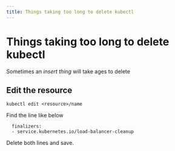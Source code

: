 ```yaml
---
title: Things taking too long to delete kubectl
---
```


# Things taking too long to delete kubectl

Sometimes an _insert thing_ will take ages to delete

## Edit the resource

```shell
kubectl edit <resource>/name
```

Find the line like below

```text
  finalizers:
  - service.kubernetes.io/load-balancer-cleanup
```

Delete both lines and save.